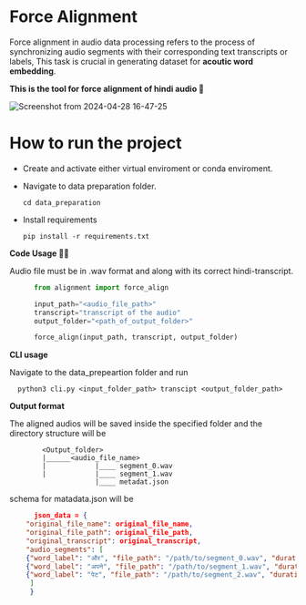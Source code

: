 # Force Alignment 
Force alignment in audio data processing refers to the process of synchronizing audio segments with their corresponding text transcripts or labels, This task is crucial in 
generating dataset for **acoutic word embedding**. 

**This is the tool for force alignment of hindi audio 💪**

![Screenshot from 2024-04-28 16-47-25](https://github.com/xorsuyash/hindi-acoustic-word-embedding/assets/98162846/0076c28e-5266-4961-af75-3a1669a9de23)

# How to run the project 
* Create and activate either virtual enviroment or conda enviroment.
* Navigate to data preparation folder.

      cd data_preparation
* Install requirements

      pip install -r requirements.txt

**Code Usage 👨‍💻**

Audio file must be in .wav format and along with its correct hindi-transcript.
```python
      from alignment import force_align

      input_path="<audio_file_path>"
      transcript="transcript of the audio"
      output_folder="<path_of_output_folder>"

      force_align(input_path, transcript, output_folder)
```
**CLI usage**

Navigate to the data_prepeartion folder and run

      python3 cli.py <input_folder_path> transcipt <output_folder_path>

**Output format** 

The aligned audios will be saved inside the specified folder and the directory structure will be

            <Output_folder>
            |______<audio_file_name>
            |            |____ segment_0.wav
            |            |____ segment_1.wav
                         |____ metadat.json 
schema for matadata.json will be 
```json
      json_data = {
    "original_file_name": original_file_name,
    "original_file_path": original_file_path,
    "original_transcript": original_transcript,
    "audio_segments": [
    {"word_label": "और", "file_path": "/path/to/segment_0.wav", "duration": 2.5},
    {"word_label": "अपने", "file_path": "/path/to/segment_1.wav", "duration": 3.0},
    {"word_label": "पेट", "file_path": "/path/to/segment_2.wav", "duration": 4.2}
     ]
     }
            

